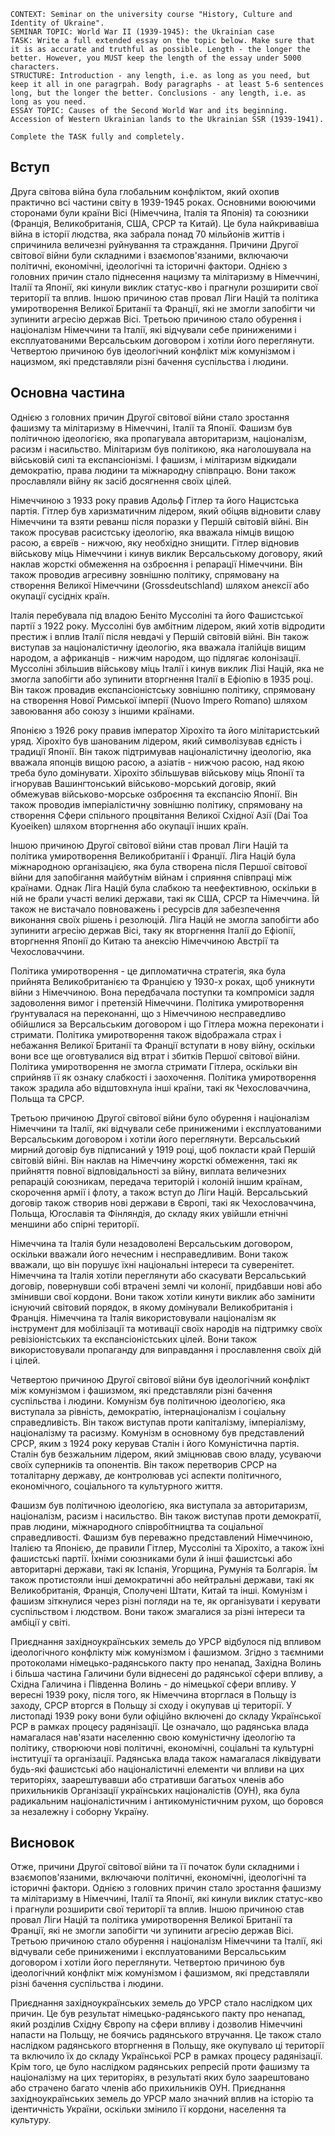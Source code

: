 ```
CONTEXT: Seminar on the university course "History, Culture and Identity of Ukraine".
SEMINAR TOPIC: World War II (1939-1945): the Ukrainian case
TASK: Write a full extended essay on the topic below. Make sure that it is as accurate and truthful as possible. Length - the longer the better. However, you MUST keep the length of the essay under 5000 characters.
STRUCTURE: Introduction - any length, i.e. as long as you need, but keep it all in one paragrpah. Body paragraphs - at least 5-6 sentences long, but the longer the better. Conclusions - any length, i.e. as long as you need.
ESSAY TOPIC: Causes of the Second World War and its beginning. Accession of Western Ukrainian lands to the Ukrainian SSR (1939-1941).

Complete the TASK fully and completely.
```

## Вступ

Друга світова війна була глобальним конфліктом, який охопив практично всі частини світу в 1939-1945 роках. Основними воюючими сторонами були країни Вісі (Німеччина, Італія та Японія) та союзники (Франція, Великобританія, США, СРСР та Китай). Це була найкривавіша війна в історії людства, яка забрала понад 70 мільйонів життів і спричинила величезні руйнування та страждання. Причини Другої світової війни були складними і взаємопов'язаними, включаючи політичні, економічні, ідеологічні та історичні фактори. Однією з головних причин стало піднесення нацизму та мілітаризму в Німеччині, Італії та Японії, які кинули виклик статус-кво і прагнули розширити свої території та вплив. Іншою причиною став провал Ліги Націй та політика умиротворення Великої Британії та Франції, які не змогли запобігти чи зупинити агресію держав Вісі. Третьою причиною стало обурення і націоналізм Німеччини та Італії, які відчували себе приниженими і експлуатованими Версальським договором і хотіли його переглянути. Четвертою причиною був ідеологічний конфлікт між комунізмом і нацизмом, які представляли різні бачення суспільства і людини.

## Основна частина

Однією з головних причин Другої світової війни стало зростання фашизму та мілітаризму в Німеччині, Італії та Японії. Фашизм був політичною ідеологією, яка пропагувала авторитаризм, націоналізм, расизм і насильство. Мілітаризм був політикою, яка наголошувала на військовій силі та експансіонізмі. І фашизм, і мілітаризм відкидали демократію, права людини та міжнародну співпрацю. Вони також прославляли війну як засіб досягнення своїх цілей.

Німеччиною з 1933 року правив Адольф Гітлер та його Нацистська партія. Гітлер був харизматичним лідером, який обіцяв відновити славу Німеччини та взяти реванш після поразки у Першій світовій війні. Він також просував расистську ідеологію, яка вважала німців вищою расою, а євреїв - нижчою, яку необхідно знищити. Гітлер відновив військову міць Німеччини і кинув виклик Версальському договору, який наклав жорсткі обмеження на озброєння і репарації Німеччини. Він також проводив агресивну зовнішню політику, спрямовану на створення Великої Німеччини (Grossdeutschland) шляхом анексії або окупації сусідніх країн.

Італія перебувала під владою Беніто Муссоліні та його Фашистської партії з 1922 року. Муссоліні був амбітним лідером, який хотів відродити престиж і вплив Італії після невдачі у Першій світовій війні. Він також виступав за націоналістичну ідеологію, яка вважала італійців вищим народом, а африканців - нижчим народом, що підлягає колонізації. Муссоліні збільшив військову міць Італії і кинув виклик Лізі Націй, яка не змогла запобігти або зупинити вторгнення Італії в Ефіопію в 1935 році. Він також провадив експансіоністську зовнішню політику, спрямовану на створення Нової Римської імперії (Nuovo Impero Romano) шляхом завоювання або союзу з іншими країнами.

Японією з 1926 року правив імператор Хірохіто та його мілітаристський уряд. Хірохіто був шанованим лідером, який символізував єдність і традиції Японії. Він також підтримував націоналістичну ідеологію, яка вважала японців вищою расою, а азіатів - нижчою расою, над якою треба було домінувати. Хірохіто збільшував військову міць Японії та ігнорував Вашингтонський військово-морський договір, який обмежував військово-морське озброєння та експансію Японії. Він також проводив імперіалістичну зовнішню політику, спрямовану на створення Сфери спільного процвітання Великої Східної Азії (Dai Toa Kyoeiken) шляхом вторгнення або окупації інших країн.

Іншою причиною Другої світової війни став провал Ліги Націй та політика умиротворення Великобританії і Франції. Ліга Націй була міжнародною організацією, яка була створена після Першої світової війни для запобігання майбутнім війнам і сприяння співпраці між країнами. Однак Ліга Націй була слабкою та неефективною, оскільки в ній не брали участі великі держави, такі як США, СРСР та Німеччина. Їй також не вистачало повноважень і ресурсів для забезпечення виконання своїх рішень і резолюцій. Ліга Націй не змогла запобігти або зупинити агресію держав Вісі, таку як вторгнення Італії до Ефіопії, вторгнення Японії до Китаю та анексію Німеччиною Австрії та Чехословаччини.

Політика умиротворення - це дипломатична стратегія, яка була прийнята Великобританією та Францією у 1930-х роках, щоб уникнути війни з Німеччиною. Вона передбачала поступки та компроміси задля задоволення вимог і претензій Німеччини. Політика умиротворення ґрунтувалася на переконанні, що з Німеччиною несправедливо обійшлися за Версальським договором і що Гітлера можна переконати і стримати. Політика умиротворення також відображала страх і небажання Великої Британії та Франції вступати в нову війну, оскільки вони все ще оговтувалися від втрат і збитків Першої світової війни. Політика умиротворення не змогла стримати Гітлера, оскільки він сприйняв її як ознаку слабкості і заохочення. Політика умиротворення також зрадила або відштовхнула інші країни, такі як Чехословаччина, Польща та СРСР.

Третьою причиною Другої світової війни було обурення і націоналізм Німеччини та Італії, які відчували себе приниженими і експлуатованими Версальським договором і хотіли його переглянути. Версальський мирний договір був підписаний у 1919 році, щоб покласти край Першій світовій війні. Він наклав на Німеччину жорсткі обмеження, такі як прийняття повної відповідальності за війну, виплата величезних репарацій союзникам, передача територій і колоній іншим країнам, скорочення армії і флоту, а також вступ до Ліги Націй. Версальський договір також створив нові держави в Європі, такі як Чехословаччина, Польща, Югославія та Фінляндія, до складу яких увійшли етнічні меншини або спірні території.

Німеччина та Італія були незадоволені Версальським договором, оскільки вважали його нечесним і несправедливим. Вони також вважали, що він порушує їхні національні інтереси та суверенітет. Німеччина та Італія хотіли переглянути або скасувати Версальський договір, повернувши собі втрачені землі чи колонії, придбавши нові або змінивши свої кордони. Вони також хотіли кинути виклик або замінити існуючий світовий порядок, в якому домінували Великобританія і Франція. Німеччина
та Італія використовували націоналізм як інструмент для мобілізації та мотивації своїх народів на підтримку своїх ревізіоністських та експансіоністських цілей. Вони також використовували пропаганду для виправдання і прославлення своїх дій і цілей.

Четвертою причиною Другої світової війни був ідеологічний конфлікт між комунізмом і фашизмом, які представляли різні бачення суспільства і людини. Комунізм був політичною ідеологією, яка виступала за рівність, демократію, інтернаціоналізм і соціальну справедливість. Він також виступав проти капіталізму, імперіалізму, націоналізму та расизму. Комунізм в основному був представлений СРСР, яким з 1924 року керував Сталін і його Комуністична партія. Сталін був безжальним лідером, який зміцнював свою владу, усуваючи своїх суперників та опонентів. Він також перетворив СРСР на тоталітарну державу, де контролював усі аспекти політичного, економічного, соціального та культурного життя.

Фашизм був політичною ідеологією, яка виступала за авторитаризм,
націоналізм, расизм і насильство. Він також виступав проти демократії, прав людини, міжнародного співробітництва та соціальної справедливості. Фашизм був переважно представлений Німеччиною, Італією та Японією, де правили Гітлер, Муссоліні та Хірохіто, а також їхні фашистські партії. Їхніми союзниками були й інші фашистські або авторитарні держави, такі як Іспанія, Угорщина, Румунія та Болгарія. Їм також протистояли інші демократичні або нейтральні держави, такі як Великобританія, Франція, Сполучені Штати, Китай та інші. Комунізм і фашизм зіткнулися через різні погляди на те, як організувати і керувати суспільством і людством. Вони також змагалися за різні інтереси та амбіції у світі.

Приєднання західноукраїнських земель до УРСР відбулося під впливом ідеологічного конфлікту між комунізмом і фашизмом. Згідно з таємними протоколами німецько-радянського пакту про ненапад, Західна Волинь і більша частина Галичини були віднесені до радянської сфери впливу, а Східна Галичина і Південна Волинь - до німецької сфери впливу. У вересні 1939 року, після того, як Німеччина вторглася в Польщу із заходу, СРСР вторгся в Польщу зі сходу і окупував ці території. У листопаді 1939 року вони були офіційно включені до складу Української РСР в рамках процесу радянізації. Це означало, що радянська влада намагалася нав'язати населенню свою комуністичну ідеологію та політику, створюючи нові політичні, економічні, соціальні та культурні інституції та організації. Радянська влада також намагалася ліквідувати будь-які фашистські або націоналістичні елементи чи впливи на цих територіях, заарештувавши або стративши багатьох членів або прихильників Організації українських націоналістів (ОУН), яка була радикальним націоналістичним і антикомуністичним рухом, що боровся за незалежну і соборну Україну.

## Висновок

Отже, причини Другої світової війни та її початок були складними і взаємопов'язаними, включаючи політичні, економічні, ідеологічні та історичні фактори. Однією з головних причин стало зростання фашизму та мілітаризму в Німеччині, Італії та Японії, які кинули виклик статус-кво і прагнули розширити свої території та вплив. Іншою причиною став провал Ліги Націй та політика умиротворення Великої Британії та Франції, які не змогли запобігти чи зупинити агресію держав Вісі. Третьою причиною стало обурення і націоналізм Німеччини та Італії, які відчували себе приниженими і експлуатованими Версальським договором і хотіли його переглянути. Четвертою причиною був ідеологічний конфлікт між комунізмом і фашизмом, які представляли різні бачення суспільства і людини.

Приєднання західноукраїнських земель до УРСР стало наслідком цих причин. Це був результат німецько-радянського пакту про ненапад, який розділив Східну Європу на сфери впливу і дозволив Німеччині напасти на Польщу, не боячись радянського втручання. Це також стало наслідком радянського вторгнення в Польщу, яке окупувало ці території та включило їх до складу Української РСР в рамках процесу радянізації. Крім того, це було наслідком радянських репресій проти фашизму та націоналізму на цих територіях, в результаті яких було заарештовано або страчено багато членів або прихильників ОУН. Приєднання західноукраїнських земель до УРСР мало значний вплив на історію та ідентичність України, оскільки змінило її кордони, населення та культуру.
